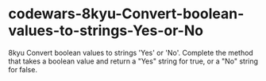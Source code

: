 # codewars-8kyu-Convert-boolean-values-to-strings-Yes-or-No
8kyu  Convert boolean values to strings 'Yes' or 'No'.  Complete the method that takes a boolean value and return a "Yes" string for true, or a "No" string for false.
